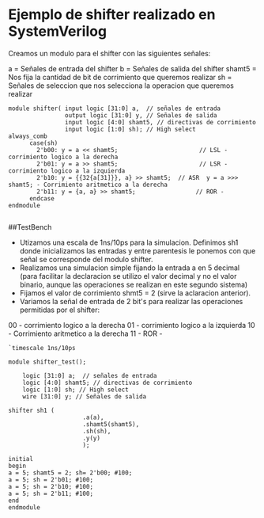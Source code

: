 # Ejemplo de shifter realizado en SystemVerilog





Creamos un modulo para el shifter con las siguientes señales:

a      = Señales de entrada del shifter
b      = Señales de salida del shifter
shamt5 = Nos fija la cantidad de bit de corrimiento que queremos realizar
sh     = Señales de seleccion que nos selecciona la operacion que queremos realizar 

```
module shifter( input logic [31:0] a,  // señales de entrada
                output logic [31:0] y, // Señales de salida
                input logic [4:0] shamt5, // directivas de corrimiento
                input logic [1:0] sh); // High select 
always_comb
      case(sh)
        2'b00: y = a << shamt5;                       // LSL - corrimiento logico a la derecha
        2'b01: y = a >> shamt5;                       // LSR - corrimiento logico a la izquierda
        2'b10: y = {{32{a[31]}}, a} >> shamt5;  // ASR  y = a >>> shamt5; - Corrimiento aritmetico a la derecha
        2'b11: y = {a, a} >> shamt5;                 // ROR - 
      endcase
endmodule
		
```
##TestBench

* Utizamos una escala de 1ns/10ps para la simulacion. Definimos sh1 donde inicializamos las entradas y entre parentesis le ponemos con que señal se corresponde del modulo shifter.
* Realizamos una simulacion simple fijando la entrada a en 5 decimal (para facilitar la declaracion se utilizo el valor decimal y no el valor binario, aunque las operaciones se realizan en este segundo sistema)
* Fijamos el valor de corrimiento shmt5 = 2 (sirve la aclaracion anterior).
* Variamos la señal de entrada de 2 bit's para realizar las operaciones permitidas por el shifter:

00 - corrimiento logico a la derecha
01 - corrimiento logico a la izquierda
10 - Corrimiento aritmetico a la derecha
11 - ROR - 

```
`timescale 1ns/10ps

module shifter_test();

	logic [31:0] a;  // señales de entrada
	logic [4:0] shamt5; // directivas de corrimiento
	logic [1:0] sh; // High select
	wire [31:0] y; // Señales de salida
	
shifter sh1	( 
			    	 .a(a), 
				     .shamt5(shamt5),
				     .sh(sh),
				     .y(y)
			    	 );
	
initial 
begin
a = 5; shamt5 = 2; sh= 2'b00; #100;
a = 5; sh = 2'b01; #100;
a = 5; sh = 2'b10; #100;
a = 5; sh = 2'b11; #100;
end
endmodule
```

